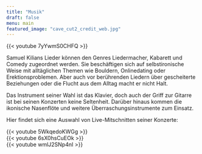 ```yaml
---
title: "Musik"
draft: false
menu: main
featured_image: "cave_cut2_credit_web.jpg"
---
```


{{< youtube 7yYwmS0CHFQ >}}
&nbsp;  

Samuel Kilians Lieder können den Genres Liedermacher, Kabarett und Comedy zugeordnet werden. Sie beschäftigen sich auf selbstironische Weise mit alltäglichen Themen wie Bouldern, Onlinedating oder Erektionsproblemen. Aber auch vor berührenden Liedern über gescheiterte Beziehungen oder die Flucht aus dem Alltag macht er nicht Halt.

Das Instrument seiner Wahl ist das Klavier, doch auch der Griff zur Gitarre ist bei seinen Konzerten keine Seltenheit. Darüber hinaus kommen die ikonische Nasenflöte und weitere Überraschungsinstrumente zum Einsatz.

Hier findet sich eine Auswahl von Live-Mitschnitten seiner Konzerte:

{{< youtube 5WkqedoKWGg >}}
&nbsp;  
{{< youtube 6sX0hsCuEOk >}}
&nbsp;  
{{< youtube wmlJ2SNp4nI >}}